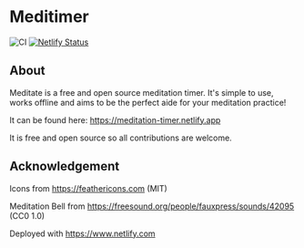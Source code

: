 # Meditimer

![CI](https://github.com/benji6/meditation-timer/workflows/CI/badge.svg)
[![Netlify Status](https://api.netlify.com/api/v1/badges/5b4f1df4-5a74-43ed-b198-30a81de24eb5/deploy-status)](https://app.netlify.com/sites/meditation-timer/deploys)

## About

Meditate is a free and open source meditation timer. It's simple to use, works offline and aims to be the perfect aide for your meditation practice!

It can be found here: https://meditation-timer.netlify.app

It is free and open source so all contributions are welcome.

## Acknowledgement

Icons from https://feathericons.com (MIT)

Meditation Bell from https://freesound.org/people/fauxpress/sounds/42095 (CC0 1.0)

Deployed with https://www.netlify.com
